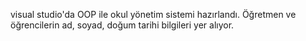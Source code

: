 visual studio'da OOP ile okul yönetim sistemi hazırlandı. Öğretmen ve öğrencilerin ad, soyad, doğum tarihi bilgileri yer alıyor.
